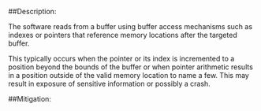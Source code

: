 ##Description:

The software reads from a buffer using buffer access mechanisms such as indexes or pointers that reference memory locations after the targeted buffer.

This typically occurs when the pointer or its index is incremented to a position beyond the bounds of the buffer or when pointer arithmetic results in a position outside of the valid memory location to name a few. This may result in exposure of sensitive information or possibly a crash.

##Mitigation:
